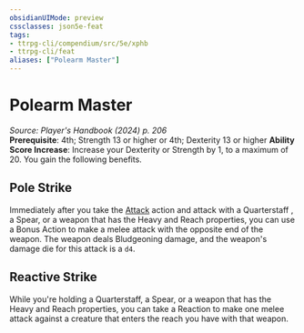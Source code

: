 ```yaml
---
obsidianUIMode: preview
cssclasses: json5e-feat
tags:
- ttrpg-cli/compendium/src/5e/xphb
- ttrpg-cli/feat
aliases: ["Polearm Master"]
---
```

# Polearm Master
*Source: Player's Handbook (2024) p. 206*  
**Prerequisite**: 4th; Strength 13 or higher or 4th; Dexterity 13 or higher
**Ability Score Increase**: Increase your Dexterity or Strength by 1, to a maximum of 20.
You gain the following benefits.

## Pole Strike

Immediately after you take the [Attack](3-Mechanics/CLI/rules/actions.md#Attack) action and attack with a Quarterstaff , a Spear, or a weapon that has the Heavy and Reach properties, you can use a Bonus Action to make a melee attack with the opposite end of the weapon. The weapon deals Bludgeoning damage, and the weapon's damage die for this attack is a `d4`.

## Reactive Strike

While you're holding a Quarterstaff, a Spear, or a weapon that has the Heavy and Reach properties, you can take a Reaction to make one melee attack against a creature that enters the reach you have with that weapon.
